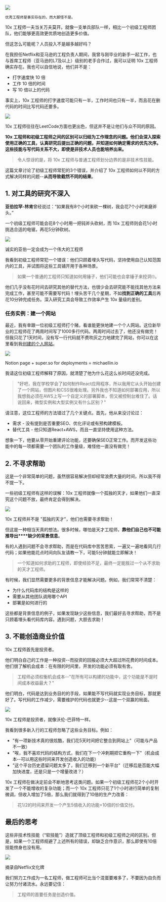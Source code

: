 
![](\img\1.jpeg)

`优秀工程师是事实存在的，而大脚怪不是。`

10x 工程师一夫当关万夫莫开。就像一支单兵部队一样，相比一个初级工程师团队，他们能够更高效更优质地创造更多价值。

但这怎么可能呢？人员投入不是越多越好吗？

在我担任Netflix和亚马逊的工程负责人期间，我曾与刚毕业的新手一起工作，也与首席工程师（亚马逊的L7及以上）级别的老手合作过，我可以证明 10x 工程师确实存在。我也可以自信地说，他们并不是：

- 打字速度快 10 倍
- 工作 10 倍的时间
- 写 10 倍以上的代码

事实上，10x 工程师的打字速度可能只有一半，工作时间也只有一半，而且花在删代码的时间比写代码还要多。

![](\img\2.png)

 10x 工程师往往在LeetCode方面也更出色，但这并不是让他们与众不同的原因。

**10x 工程师和初级工程师之间的区别可以归结为工作理念的问题。他们会深入探索使用正确的工具，认真研究后提出正确的问题，并知道如何确定需求的优先次序。这些技能与写代码关系不大，即使是非技术人员也能培养出来。**

> 令人惊讶的是，将 10x 工程师与普通工程师划分边界的是非技术性技能。

这篇文章讨论了初级工程师常犯的3个错误，并介绍了 10x 工程师如何以不同的方式解决同样的问题--**从而导致截然不同的结果**。

## 1. 对工具的研究不深入

**亚伯拉罕-林肯**曾经说过：“如果我有8个小时来砍一棵树，我会花7个小时来磨斧头。”

一个初级工程师可能会花8个小时用一把钝斧头砍树，而 10x 工程师则会花1小时挑选合适的电锯，再花5分钟砍树。

![](\img\3.png)

诚实的亚伯一定会成为一个伟大的工程师

我看到初级工程师常犯一个错误：他们只顾着埋头写代码，坚持使用自己认知范围内的工具，并试图将这些工具铺开用于各种场景。

> 如果一个普通的工程师只知道如何用锤子，他们可能也会拿锤子来挖洞🙄。

他们几乎没有花时间去研究其他的替代方法，也很少会去研究能不能找其他方法来完成工作，甚至可能不需要写代码！埋头苦干几个星期，不如**找到正确的工具**后再花10分钟完成任务。深入研究工具会导致工作效率产生 10x 量级的差别。

### 任务实例：建一个网站

最近，我有幸跟一位初级工程师打个赌，看谁能更快地建一个个人网站。这位新毕业的工程师花了两周时间写了1000多行代码。两周时间过去了，他还没有做完！但我只花了1天时间，没有写一行代码就不费吹灰之力地建完了网站，你可以在这里看到我[创建的个人网站](https://michaellin.io/)。

![](\img\4.png)

Notion page + super.so for deployments = michaellin.io

我请这位初级工程师解释了原因，就清楚了他为什么花这么长时间还没完成。

> "好吧，我在学校学会了如何制作React应用程序，所以我用它从头开始创建了一个网站，但图片和CSS很难处理。另外我也不知道如何部署应用，所以我想我必须在AWS上写一个自定义的部署脚本，但又被控制台难住了。话说回来，微型实例和大型实例又有什么区别？"

请注意，这位工程师的方法错过了几个关键点。首先，他从来没讨论过：

- 需求 - 没有提到是否重要SEO、优化评论或有预构建模板。
- 替代工具 - 他只知道React+AWS，而且一直坚持使用这种方法。

想象一下，他要从零开始重建评论功能，还要确保SEO正常工作。而开发这些功能中的每一项都需要一个团队的工作量级，难怪他一直没有做完！

## 2. 不寻求帮助

这是一个非常简单的问题，虽然很容易解决但却经常浪费大量的时间，所以我不得不提一下。

一些初级工程师有这样的误解：10x 工程师就像一个孤独的天才，如果他们一直深究这个问题不放，最终肯定会得到解决。

![](\img\5.png)

10x 工程师并不是 "孤独的天才"，他们也需要寻求帮助！

但这是一种相当天真的想法。很多时候，哪怕是天才工程师，**靠他们自己也不可能推导出****缺少的背景信息**。

有的人遇到问题不会寻求帮助，而是在代码库中苦苦思索，一遍又一遍地看同几行代码；如果他能花点时间向队友请教一下，可能5分钟就能立即解决！

> 一个知道如何求助的工程师，即使经验不足，最终一定能胜过一个从不求助的天才工程师。

有时候，我们显然需要更多的背景信息才能解决问题。例如，我们常常不清楚：

- 为什么代码库的结构是这样的
- 需要从其他团队调用哪个API
- 部署是如何进行的

这些都是背景信息的例子，如果发现缺少这些信息，我们最好去寻求帮助，而不是只顾着埋头看代码库内容。遇到问题，大胆去求助！

## 3. 不能创造商业价值

10x 工程师首先是投资者。

他们明白自己的工作是一种投资--而投资的回报必须大大超过所花费的时间成本。他们很了解机会成本：在有限的时间里，开发的功能必须有取有舍。

> 工程师必须权衡机会成本--"在所有可以构建的功能中，这个功能是不是时间成本收益最大？"

他们明白，代码是达到业务目的的手段，如果能不写代码就实现业务目标，那就更好了。写代码的工作减少，需要维护的代码也就更少--这是一个双赢的局面。

![](\img\6.png)

10x 工程师是投资者，就像沃伦-巴菲特一样。

我看到很多新入行的工程师忽略了这些业务目标。例如：

- "有一项新技术真的很炫酷，我们花5天时间把它整合到网站上"（可能与产品不一致）
- "唉，我不喜欢代码的结构方式，我们在下一个冲刺期把它重构一下"（机会成本--可以用这些时间来开发创造收入的功能）
- "这个平台历史遗留问题太多了，我们迁移到一个新平台"（迁移后是否能大幅加快进度，还是只是一个增量改进？）

10x 工程师在做决定前会不断地思考这类问题。如果一个初级工程师花2个小时开发了一个不能增收的复杂功能；而一个 10x 工程师只花了1个小时进行简单的复制微调，但收入增加了5倍，那么我们就得到了10倍的生产力改善：

> 花1/2的时间来开发一个产生5倍收入的功能=10倍的价值交付。

## 最后的思考

这些非技术性技能（“软技能”）造就了顶级工程师和初级工程师之间的区别。但是，如果一个工程师规避了上述所有的错误，却缺乏合作意识，那么即使有10倍技能傍身也没有用。

![](\img\7.png)

摘录自Netflix文化牌

我们努力工作成为一名工程师，做工程师可比当个混蛋要难多了，不要因为自负而让努力付诸流水。永远要记住：

> 工程师的首要任务是创造价值。
